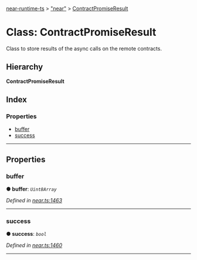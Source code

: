 [near-runtime-ts](../README.md) > ["near"](../modules/_near_.md) > [ContractPromiseResult](../classes/_near_.contractpromiseresult.md)

# Class: ContractPromiseResult

Class to store results of the async calls on the remote contracts.

## Hierarchy

**ContractPromiseResult**

## Index

### Properties

* [buffer](_near_.contractpromiseresult.md#buffer)
* [success](_near_.contractpromiseresult.md#success)

---

## Properties

<a id="buffer"></a>

###  buffer

**● buffer**: *`Uint8Array`*

*Defined in [near.ts:1463](https://github.com/nearprotocol/near-runtime-ts/blob/a2daf13/near.ts#L1463)*

___
<a id="success"></a>

###  success

**● success**: *`bool`*

*Defined in [near.ts:1460](https://github.com/nearprotocol/near-runtime-ts/blob/a2daf13/near.ts#L1460)*

___


